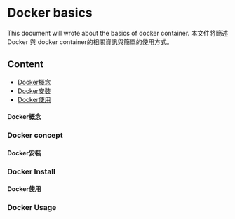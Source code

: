 # Docker basics

This document will wrote about the basics of docker container.
本文件將簡述Docker 與 docker container的相關資訊與簡單的使用方式。

## Content
* [Docker概念](#Docker概念)
* [Docker安裝](#Docker安裝)
* [Docker使用](#Docker使用)


#### Docker概念
### Docker concept



#### Docker安裝
### Docker Install



#### Docker使用
### Docker Usage


